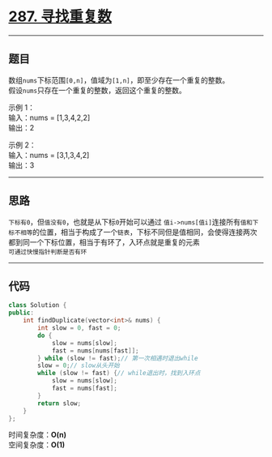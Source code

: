 # [287. 寻找重复数](https://leetcode.cn/problems/find-the-duplicate-number/)

---

## 题目

数组`nums`下标范围`[0,n]`，值域为`[1,n]`，即至少存在一个重复的整数。  
假设`nums`只存在一个重复的整数，返回这个重复的整数。

示例 1：  
输入：nums = [1,3,4,2,2]  
输出：2  

示例 2：  
输入：nums = [3,1,3,4,2]  
输出：3  

---

## 思路

`下标有0`，但`值没有0`，也就是从下标`0`开始可以通过 `值i->nums[值i]`连接所有`值和下标不相等`的位置，相当于构成了一个`链表`，下标不同但是值相同，会使得连接两次都到同一个下标位置，相当于有环了，入环点就是重复的元素  
`可通过快慢指针判断是否有环`

---

## 代码

```C++
class Solution {
public:
    int findDuplicate(vector<int>& nums) {
        int slow = 0, fast = 0;
        do {
            slow = nums[slow];
            fast = nums[nums[fast]];
        } while (slow != fast);// 第一次相遇时退出while
        slow = 0;// slow从头开始
        while (slow != fast) {// while退出时，找到入环点 
            slow = nums[slow];
            fast = nums[fast];
        }
        return slow;
    }
};
```

时间复杂度：**O(n)**  
空间复杂度：**O(1)**
